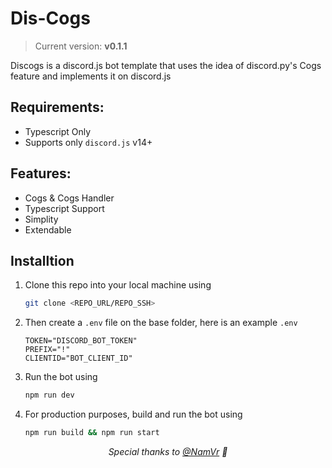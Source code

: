 # Dis-Cogs

> Current version: **v0.1.1**

Discogs is a discord.js bot template that uses the idea of discord.py's Cogs feature and implements it on discord.js

## Requirements:

- Typescript Only
- Supports only `discord.js` v14+

## Features:

- Cogs & Cogs Handler
- Typescript Support
- Simplity
- Extendable

## Installtion

1. Clone this repo into your local machine using

   ```bash
   git clone <REPO_URL/REPO_SSH>
   ```

2. Then create a `.env` file on the base folder, here is an example `.env`

   ```env
   TOKEN="DISCORD_BOT_TOKEN"
   PREFIX="!"
   CLIENTID="BOT_CLIENT_ID"
   ```

3. Run the bot using
   ```bash
   npm run dev
   ```
4. For production purposes, build and run the bot using
   ```bash
   npm run build && npm run start
   ```

<center>

_Special thanks to [@NamVr](https://github.com/NamVr) 🌟_

</center>
